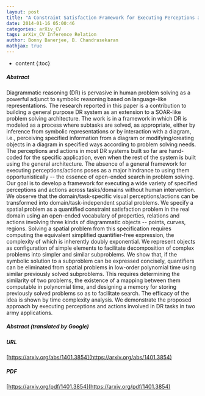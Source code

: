 ```yaml
---
layout: post
title: "A Constraint Satisfaction Framework for Executing Perceptions and Actions in Diagrammatic Reasoning"
date: 2014-01-16 05:00:46
categories: arXiv_CV
tags: arXiv_CV Inference Relation
author: Bonny Banerjee, B. Chandrasekaran
mathjax: true
---
```


* content
{:toc}

##### Abstract
Diagrammatic reasoning (DR) is pervasive in human problem solving as a powerful adjunct to symbolic reasoning based on language-like representations. The research reported in this paper is a contribution to building a general purpose DR system as an extension to a SOAR-like problem solving architecture. The work is in a framework in which DR is modeled as a process where subtasks are solved, as appropriate, either by inference from symbolic representations or by interaction with a diagram, i.e., perceiving specified information from a diagram or modifying/creating objects in a diagram in specified ways according to problem solving needs. The perceptions and actions in most DR systems built so far are hand-coded for the specific application, even when the rest of the system is built using the general architecture. The absence of a general framework for executing perceptions/actions poses as a major hindrance to using them opportunistically -- the essence of open-ended search in problem solving. Our goal is to develop a framework for executing a wide variety of specified perceptions and actions across tasks/domains without human intervention. We observe that the domain/task-specific visual perceptions/actions can be transformed into domain/task-independent spatial problems. We specify a spatial problem as a quantified constraint satisfaction problem in the real domain using an open-ended vocabulary of properties, relations and actions involving three kinds of diagrammatic objects -- points, curves, regions. Solving a spatial problem from this specification requires computing the equivalent simplified quantifier-free expression, the complexity of which is inherently doubly exponential. We represent objects as configuration of simple elements to facilitate decomposition of complex problems into simpler and similar subproblems. We show that, if the symbolic solution to a subproblem can be expressed concisely, quantifiers can be eliminated from spatial problems in low-order polynomial time using similar previously solved subproblems. This requires determining the similarity of two problems, the existence of a mapping between them computable in polynomial time, and designing a memory for storing previously solved problems so as to facilitate search. The efficacy of the idea is shown by time complexity analysis. We demonstrate the proposed approach by executing perceptions and actions involved in DR tasks in two army applications.

##### Abstract (translated by Google)


##### URL
[https://arxiv.org/abs/1401.3854](https://arxiv.org/abs/1401.3854)

##### PDF
[https://arxiv.org/pdf/1401.3854](https://arxiv.org/pdf/1401.3854)

